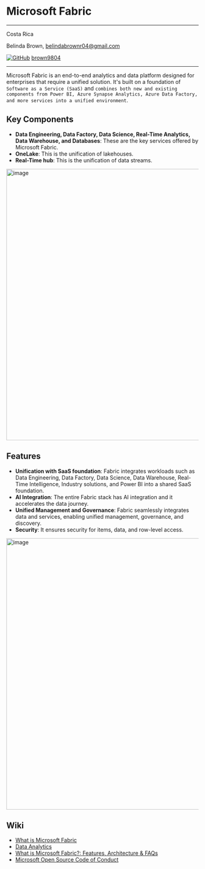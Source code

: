 # Microsoft Fabric 

----------

Costa Rica

Belinda Brown, belindabrownr04@gmail.com

[![GitHub](https://img.shields.io/badge/--181717?logo=github&logoColor=ffffff)](https://github.com/)
[brown9804](https://github.com/brown9804)

----------

Microsoft Fabric is an end-to-end analytics and data platform designed for enterprises that require a unified solution. It's built on a foundation of `Software as a Service (SaaS)` and `combines both new and existing components from Power BI, Azure Synapse Analytics, Azure Data Factory, and more services into a unified environment`.

## Key Components

- **Data Engineering, Data Factory, Data Science, Real-Time Analytics, Data Warehouse, and Databases**: These are the key services offered by Microsoft Fabric.
- **OneLake**: This is the unification of lakehouses.
- **Real-Time hub**: This is the unification of data streams.

<img width="709" alt="image" src="https://github.com/brown9804/MSCloudEssentials_LPath/assets/24630902/c2c78b3f-7d92-4cef-91b4-54c281c40fd9">


## Features

- **Unification with SaaS foundation**: Fabric integrates workloads such as Data Engineering, Data Factory, Data Science, Data Warehouse, Real-Time Intelligence, Industry solutions, and Power BI into a shared SaaS foundation.
- **AI Integration**: The entire Fabric stack has AI integration and it accelerates the data journey.
- **Unified Management and Governance**: Fabric seamlessly integrates data and services, enabling unified management, governance, and discovery.
- **Security**: It ensures security for items, data, and row-level access.

<img width="709" alt="image" src="https://github.com/brown9804/MSCloudEssentials_LPath/assets/24630902/f75bfae7-91af-4f4d-9ca7-8e9c625c4b93">

## Wiki 
- [What is Microsoft Fabric](https://learn.microsoft.com/en-us/fabric/get-started/microsoft-fabric-overview.)
- [Data Analytics](https://www.microsoft.com/en-us/microsoft-fabric)
- [What is Microsoft Fabric?: Features, Architecture & FAQs](https://atlan.com/microsoft-fabric/)
- [Microsoft Open Source Code of Conduct](https://github.com/MicrosoftDocs/fabric-docs/blob/main/docs/get-started/microsoft-fabric-overview.md)
